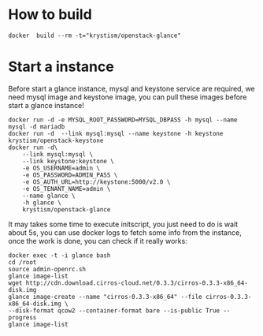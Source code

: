 # How to build
```
docker  build --rm -t="krystism/openstack-glance"
```

# Start a instance
Before start a glance instance, mysql and keystone service are required, we need mysql image and 
keystone image, you can pull these images before start a glance instance! 
```
docker run -d -e MYSQL_ROOT_PASSWORD=MYSQL_DBPASS -h mysql --name mysql -d mariadb
docker run -d  --link mysql:mysql --name keystone -h keystone krystism/openstack-keystone
docker run -d\ 
	--link mysql:mysql \
	--link keystone:keystone \
	-e OS_USERNAME=admin \
	-e OS_PASSWORD=ADMIN_PASS \
	-e OS_AUTH_URL=http://keystone:5000/v2.0 \
	-e OS_TENANT_NAME=admin \
	--name glance \
	-h glance \
	krystism/openstack-glance
```
It may takes some time to execute initscript, you just need to do is wait about 5s, you can use docker logs to fetch
some info from the instance, once the work is done, you can check if it really works:
```
docker exec -t -i glance bash
cd /root
source admin-openrc.sh
glance image-list
wget http://cdn.download.cirros-cloud.net/0.3.3/cirros-0.3.3-x86_64-disk.img
glance image-create --name "cirros-0.3.3-x86_64" --file cirros-0.3.3-x86_64-disk.img \
--disk-format qcow2 --container-format bare --is-public True --progress
glance image-list
```
